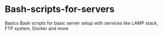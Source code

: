 # Bash-scripts-for-servers
Basics Bash scripts for basic server setup with services like LAMP stack, FTP system, Docker and more
